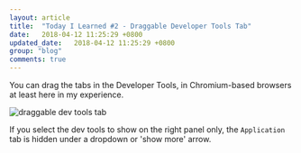 ```yaml
---
layout: article
title:  "Today I Learned #2 - Draggable Developer Tools Tab"
date:   2018-04-12 11:25:29 +0800
updated_date:   2018-04-12 11:25:29 +0800
group: "blog"
comments: true
---
```

You can drag the tabs in the Developer Tools, in Chromium-based browsers at least here in my experience.

![draggable dev tools tab](https://res.cloudinary.com/dfrhytey3/image/upload/v1523503928/blog/dev_tools_draggable.gif)

If you select the dev tools to show on the right panel only, the `Application` tab is hidden under a dropdown or 'show more' arrow.

